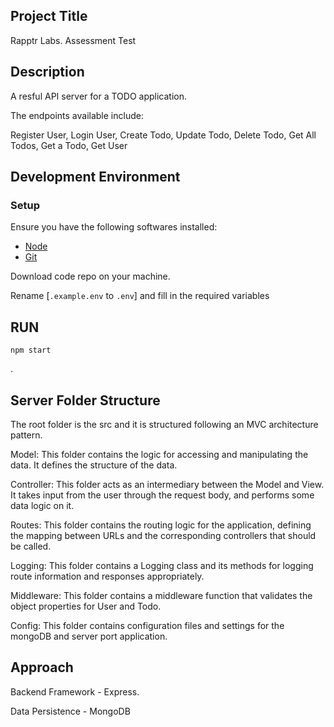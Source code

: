 ## Project Title

Rapptr Labs. Assessment Test

## Description

A resful API server for a TODO application.

The endpoints available include:

Register User, Login User, Create Todo, Update Todo, Delete Todo, Get All Todos, Get a Todo, Get User

## Development Environment
### Setup

Ensure you have the following softwares installed:

-   [Node](https://nodejs.org)
-   [Git](https://www.atlassian.com/git/tutorials/install-git)

Download code repo on your machine.

Rename [`.example.env` to `.env`] and fill in the required variables
## RUN
```
npm start
```
.

## Server Folder Structure

The root folder is the src and it is structured following an MVC architecture pattern.

Model: This folder contains the logic for accessing and manipulating the data. It defines the structure of the data.

Controller: This folder acts as an intermediary between the Model and View. It takes input from the user through the request body, and performs some data logic on it.

Routes: This folder contains the routing logic for the application, defining the mapping between URLs and the corresponding controllers that should be called.

Logging: This folder contains a Logging class and its methods for logging route information and responses appropriately.

Middleware: This folder contains a middleware function that validates the object properties for User and Todo.

Config: This folder contains configuration files and settings for the mongoDB and server port application.

## Approach

Backend Framework - Express.

Data Persistence - MongoDB
